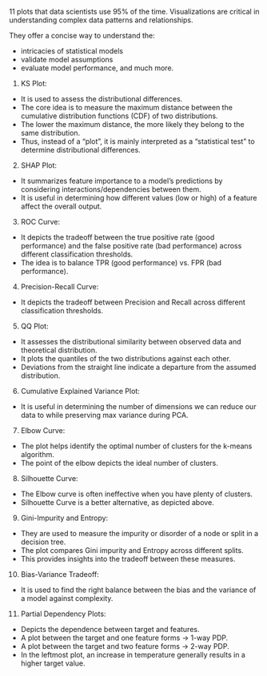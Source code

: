 11 plots that data scientists use 95% of the time.
Visualizations are critical in understanding complex data patterns and relationships.

They offer a concise way to understand the:
- intricacies of statistical models
- validate model assumptions
- evaluate model performance, and much more.

1) KS Plot:
- It is used to assess the distributional differences.
- The core idea is to measure the maximum distance between the cumulative distribution functions (CDF) of two distributions.
- The lower the maximum distance, the more likely they belong to the same distribution.
- Thus, instead of a “plot”, it is mainly interpreted as a “statistical test” to determine distributional differences.

2) SHAP Plot:
- It summarizes feature importance to a model’s predictions by considering interactions/dependencies between them.
- It is useful in determining how different values (low or high) of a feature affect the overall output.

3) ROC Curve:
- It depicts the tradeoff between the true positive rate (good performance) and the false positive rate (bad performance) across different classification thresholds.
- The idea is to balance TPR (good performance) vs. FPR (bad performance).

4) Precision-Recall Curve:
- It depicts the tradeoff between Precision and Recall across different classification thresholds.

5) QQ Plot:
- It assesses the distributional similarity between observed data and theoretical distribution.
- It plots the quantiles of the two distributions against each other.
- Deviations from the straight line indicate a departure from the assumed distribution.

6) Cumulative Explained Variance Plot:
- It is useful in determining the number of dimensions we can reduce our data to while preserving max variance during PCA.

7) Elbow Curve:
- The plot helps identify the optimal number of clusters for the k-means algorithm.
- The point of the elbow depicts the ideal number of clusters.

8) Silhouette Curve:
- The Elbow curve is often ineffective when you have plenty of clusters.
- Silhouette Curve is a better alternative, as depicted above.

9) Gini-Impurity and Entropy:
- They are used to measure the impurity or disorder of a node or split in a decision tree.
- The plot compares Gini impurity and Entropy across different splits.
- This provides insights into the tradeoff between these measures.

10)  Bias-Variance Tradeoff:
- It is used to find the right balance between the bias and the variance of a model against complexity.

11)  Partial Dependency Plots:
- Depicts the dependence between target and features.
- A plot between the target and one feature forms → 1-way PDP.
- A plot between the target and two feature forms → 2-way PDP.
- In the leftmost plot, an increase in temperature generally results in a higher target value.
